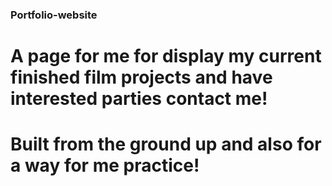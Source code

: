### Portfolio-website
# A page for me for display my current finished film projects and have interested parties contact me!
# Built from the ground up and also for a way for me practice!